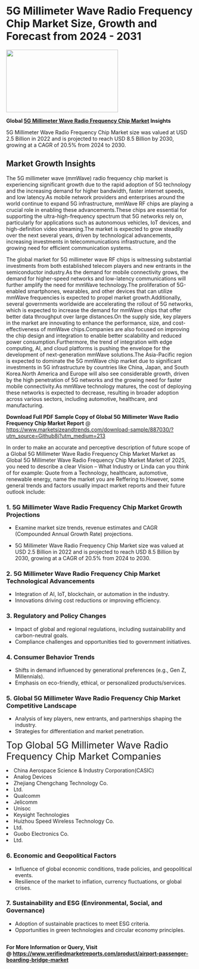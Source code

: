 <H1>5G Millimeter Wave Radio Frequency Chip Market Size, Growth and Forecast from 2024 - 2031</H1><img class="aligncenter size-medium wp-image-584254" src="https://thirdeyenews.in/wp-content/uploads/2024/09/Global-Market-Research-300x168.jpeg" alt="" width="300" height="168" /><p><strong>Global&nbsp;<a href="https://www.marketsizeandtrends.com/download-sample/887030/?utm_source=Github8j?utm_medium=213">5G Millimeter Wave Radio Frequency Chip Market</a> Insights</strong></p><p>5G Millimeter Wave Radio Frequency Chip Market size was valued at USD 2.5 Billion in 2022 and is projected to reach USD 8.5 Billion by 2030, growing at a CAGR of 20.5% from 2024 to 2030.</p><p><h2>Market Growth Insights</h2> <p>The 5G millimeter wave (mmWave) radio frequency chip market is experiencing significant growth due to the rapid adoption of 5G technology and the increasing demand for higher bandwidth, faster internet speeds, and low latency.As mobile network providers and enterprises around the world continue to expand 5G infrastructure, mmWave RF chips are playing a crucial role in enabling these advancements.These chips are essential for supporting the ultra-high-frequency spectrum that 5G networks rely on, particularly for applications such as autonomous vehicles, IoT devices, and high-definition video streaming.The market is expected to grow steadily over the next several years, driven by technological advancements, increasing investments in telecommunications infrastructure, and the growing need for efficient communication systems. </p> <p>The global market for 5G millimeter wave RF chips is witnessing substantial investments from both established telecom players and new entrants in the semiconductor industry.As the demand for mobile connectivity grows, the demand for higher-speed networks and low-latency communications will further amplify the need for mmWave technology.The proliferation of 5G-enabled smartphones, wearables, and other devices that can utilize mmWave frequencies is expected to propel market growth.Additionally, several governments worldwide are accelerating the rollout of 5G networks, which is expected to increase the demand for mmWave chips that offer better data throughput over large distances.On the supply side, key players in the market are innovating to enhance the performance, size, and cost-effectiveness of mmWave chips.Companies are also focused on improving the chip design and integration to enable better scalability and reduced power consumption.Furthermore, the trend of integration with edge computing, AI, and cloud platforms is pushing the envelope for the development of next-generation mmWave solutions.The Asia-Pacific region is expected to dominate the 5G mmWave chip market due to significant investments in 5G infrastructure by countries like China, Japan, and South Korea.North America and Europe will also see considerable growth, driven by the high penetration of 5G networks and the growing need for faster mobile connectivity.As mmWave technology matures, the cost of deploying these networks is expected to decrease, resulting in broader adoption across various sectors, including automotive, healthcare, and manufacturing.</p><p><span class=""><strong>Download Full PDF Sample Copy of Global 5G Millimeter Wave Radio Frequency Chip Market Report</strong> @ <a href="https://www.marketsizeandtrends.com/download-sample/887030/?utm_source=Github8j?utm_medium=213" target="_blank">https://www.marketsizeandtrends.com/download-sample/887030/?utm_source=Github8j?utm_medium=213</a></span></p><p>In order to make an accurate and perceptive description of future scope of a Global&nbsp;5G Millimeter Wave Radio Frequency Chip Market Market as Global&nbsp;5G Millimeter Wave Radio Frequency Chip Market Market of 2025, you need to describe a clear Vision &ndash; What Industry or Linda can you think of for example: Quote from a Technology, healthcare, automotive, renewable energy, name the market you are Reffering to.However, some general trends and factors usually impact market reports and their future outlook include:</p><h3>1.&nbsp;<strong>5G Millimeter Wave Radio Frequency Chip Market Growth Projections</strong></h3><ul><li>Examine market size trends, revenue estimates and CAGR (Compounded Annual Growth Rate) projections.</li><li><p>5G Millimeter Wave Radio Frequency Chip Market size was valued at USD 2.5 Billion in 2022 and is projected to reach USD 8.5 Billion by 2030, growing at a CAGR of 20.5% from 2024 to 2030.</p></li></ul><h3>2.&nbsp;<strong>5G Millimeter Wave Radio Frequency Chip Market Technological Advancements</strong></h3><ul><li>Integration of AI, IoT, blockchain, or automation in the industry.</li><li>Innovations driving cost reductions or improving efficiency.</li></ul><h3>3.&nbsp;<strong>Regulatory and Policy Changes</strong></h3><ul><li>Impact of global and regional regulations, including sustainability and carbon-neutral goals.</li><li>Compliance challenges and opportunities tied to government initiatives.</li></ul><h3>4.&nbsp;<strong>Consumer Behavior Trends</strong></h3><ul><li>Shifts in demand influenced by generational preferences (e.g., Gen Z, Millennials).</li><li>Emphasis on eco-friendly, ethical, or personalized products/services.</li></ul><h3>5.&nbsp;<strong>Global 5G Millimeter Wave Radio Frequency Chip Market Competitive Landscape</strong></h3><ul><li>Analysis of key players, new entrants, and partnerships shaping the industry.</li><li>Strategies for differentiation and market penetration.</li></ul><p data-pm-slice="1 1 []"><span style="color: inherit; font-family: inherit; font-size: 25px;">Top Global 5G Millimeter Wave Radio Frequency Chip Market Companies</span></p><div class="" data-test-id=""><p><li>China Aerospace Science & Industry Corporation(CASIC)</li><li> Analog Devices</li><li> Zhejiang Chengchang Technology Co.</li><li>Ltd.</li><li> Qualcomm</li><li> Jelicomm</li><li> Unisoc</li><li> Keysight Technologies</li><li> Huizhou Speed Wireless Technology Co.</li><li>Ltd.</li><li> Guobo Electronics Co.</li><li> Ltd.</li></p></div><h3>6.&nbsp;<strong>Economic and Geopolitical Factors</strong></h3><ul><li>Influence of global economic conditions, trade policies, and geopolitical events.</li><li>Resilience of the market to inflation, currency fluctuations, or global crises.</li></ul><h3>7.&nbsp;<strong>Sustainability and ESG (Environmental, Social, and Governance)</strong></h3><ul><li>Adoption of sustainable practices to meet ESG criteria.</li><li>Opportunities in green technologies and circular economy principles.</li></ul><h2><strong style="font-size: 14px;">For More Information or Query, Visit @&nbsp;</strong><a style="background-color: #ffffff; font-size: 14px;" href="https://www.marketsizeandtrends.com/report/5g-millimeter-wave-radio-frequency-chip-market/" target="_blank">https://www.verifiedmarketreports.com/product/airport-passenger-boarding-bridge-market</a></h2>